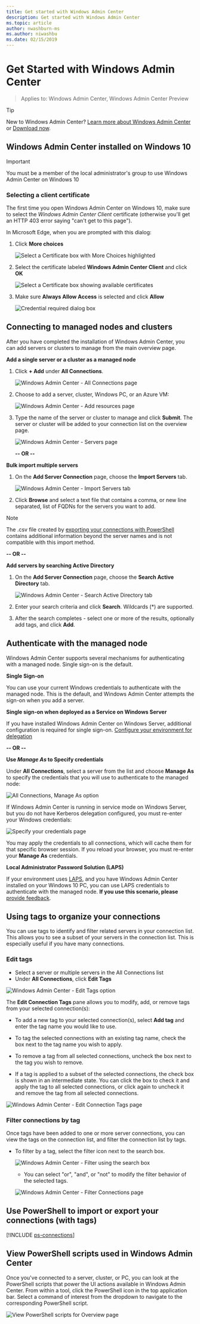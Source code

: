 ```yaml
---
title: Get started with Windows Admin Center
description: Get started with Windows Admin Center
ms.topic: article
author: nwashburn-ms
ms.author: niwashbu
ms.date: 02/15/2019
---
```


# Get Started with Windows Admin Center

>Applies to: Windows Admin Center, Windows Admin Center Preview

> [!Tip]
> New to Windows Admin Center?
> [Learn more about Windows Admin Center](../overview.md) or [Download now](../overview.md).

## Windows Admin Center installed on Windows 10

> [!IMPORTANT]
> You must be a member of the local administrator's group to use Windows Admin Center on Windows 10

### Selecting a client certificate

The first time you open Windows Admin Center on Windows 10, make sure to select the *Windows Admin Center Client* certificate (otherwise you'll get an HTTP 403 error saying "can't get to this page").

In Microsoft Edge, when you are prompted with this dialog:

1. Click **More choices**

    ![Select a Certificate box with More Choices highlighted](../media/launch-cert-1.png)

2. Select the certificate labeled **Windows Admin Center Client** and click **OK**

    ![Select a Certificate box showing available certificates](../media/launch-cert-2.png)

3. Make sure **Always Allow Access** is selected and click **Allow**

    ![Credential required dialog box](../media/launch-cert-3.png)

## Connecting to managed nodes and clusters

After you have completed the installation of Windows Admin Center, you can add servers or clusters to manage from the main overview page.

 **Add a single server or a cluster as a managed node**

1. Click **+ Add** under **All Connections**.

   ![Windows Admin Center - All Connections page](../media/launch/use-get-started-4.png)

2. Choose to add a server, cluster, Windows PC, or an Azure VM:

   ![Windows Admin Center - Add resources page](../media/launch/use-get-started-5.png)

3. Type the name of the server or cluster to manage and click **Submit**. The server or cluster will be added to your connection list on the overview page.

   ![Windows Admin Center - Servers page](../media/launch/use-get-started-6.png)

   **-- OR --**

**Bulk import multiple servers**

 1. On the **Add Server Connection** page, choose the **Import Servers** tab.

    ![Windows Admin Center - Import Servers tab](../media/launch/use-get-started-7.png)

 2. Click **Browse** and select a text file that contains a comma, or new line separated, list of FQDNs for the servers you want to add.

> [!Note]
> The .csv file created by [exporting your connections with PowerShell](#use-powershell-to-import-or-export-your-connections-with-tags) contains additional information beyond the server names and is not compatible with this import method.

  **-- OR --**

**Add servers by searching Active Directory**

 1. On the **Add Server Connection** page, choose the **Search Active Directory** tab.

    ![Windows Admin Center - Search Active Directory tab](../media/launch/use-get-started-8.png)

 2. Enter your search criteria and click **Search**. Wildcards (*) are supported.

 3. After the search completes - select one or more of the results, optionally add tags, and click **Add**.

## Authenticate with the managed node ##

Windows Admin Center supports several mechanisms for authenticating with a managed node. Single sign-on is the default.

**Single Sign-on**

You can use your current Windows credentials to authenticate with the managed node. This is the default, and Windows Admin Center attempts the sign-on when you add a server.

**Single sign-on when deployed as a Service on Windows Server**

If you have installed Windows Admin Center on Windows Server, additional configuration is required for single sign-on.  [Configure your environment for delegation](../configure/user-access-control.md)

**-- OR --**

**Use *Manage As* to Specify credentials**

Under **All Connections**, select a server from the list and choose **Manage As** to specify the credentials that you will use to authenticate to the managed node:

![All Connections, Manage As option](../media/launch/use-get-started-9.png)

If Windows Admin Center is running in service mode on Windows Server, but you do not have Kerberos delegation configured, you must re-enter your Windows credentials:

![Specify your credentials page](../media/launch/use-get-started-10.png)

You may apply the credentials to all connections, which will cache them for that
specific browser session. If you reload your browser, you must re-enter your
**Manage As** credentials.

**Local Administrator Password Solution (LAPS)**

If your environment uses [LAPS](/previous-versions/mt227395(v=msdn.10)), and you have Windows Admin Center installed on your Windows 10 PC, you can use LAPS credentials to authenticate with the managed node. **If you use this scenario, please** [provide feedback](https://aka.ms/WACFeedback).

## Using tags to organize your connections

You can use tags to identify and filter related servers in your connection list.  This allows you to see a subset of your servers in the connection list.  This is especially useful if you have many connections.

### Edit tags

* Select a server or multiple servers in the All Connections list
* Under **All Connections**, click **Edit Tags**

![Windows Admin Center - Edit Tags option](../media/launch/use-get-started-11.png)

The **Edit Connection Tags** pane allows you to modify, add, or remove tags from your selected connection(s):

* To add a new tag to your selected connection(s), select **Add tag** and enter the tag name you would like to use.

* To tag the selected connections with an existing tag name, check the box next to the tag name you wish to apply.

* To remove a tag from all selected connections, uncheck the box next to the tag you wish to remove.

* If a tag is applied to a subset of the selected connections, the check box is shown in an intermediate state. You can click the box to check it and apply the tag to all selected connections, or click again to uncheck it and remove the tag from all selected connections.

![Windows Admin Center - Edit Connection Tags page](../media/launch/use-get-started-12.png)

### Filter connections by tag

Once tags have been added to one or more server connections, you can view the tags on the connection list, and filter the connection list by tags.

* To filter by a tag, select the filter icon next to the search box.

   ![Windows Admin Center - Filter using the search box](../media/launch/use-get-started-13.png)

   * You can select "or", "and", or "not" to modify the filter behavior of the selected tags.

   ![Windows Admin Center - Filter Connections page](../media/launch/use-get-started-14.png)

## Use PowerShell to import or export your connections (with tags)

[!INCLUDE [ps-connections](../includes/ps-connections.md)]

## View PowerShell scripts used in Windows Admin Center

Once you've connected to a server, cluster, or PC, you can look at the PowerShell scripts that power the UI actions available in Windows Admin Center. From within a tool, click the PowerShell icon in the top application bar. Select a command of interest from the dropdown to navigate to the corresponding PowerShell script.

![View PowerShell scripts for Overview page](../media/launch/showscript.png)

